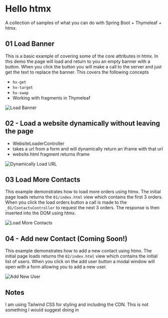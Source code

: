 # Hello htmx

A collection of samples of what you can do with Spring Boot + Thymeleaf + htmx.

## 01 Load Banner

This is a basic example of covering some of the core attributes in htmx. In this demo the page will load and return to
you an empty banner with a button. When you click the button you will make a call to the server and just get the text
to replace the banner. This covers the following concepts

- `hx-get`
- `hx-target`
- `hx-swap`
- Working with fragments in Thymeleaf

![Load Banner](./images/load_banner.png)

## 02 - Load a website dynamically without leaving the page

- WebsiteLoaderController
- takes a url from a form and will dynamically return an iframe with that url
- website.html fragment returns iframe

![Dynamically Load URL](./images/dynamic_url.png)

## 03 Load More Contacts

This example demonstrates how to load more orders using htmx. The initial page loads returns the `01/index.html`
 view which contains the first 3 orders. When you click the load orders button a call is made to the `_01/ContactsController` 
to request the next 3 orders. The response is then inserted into the DOM using htmx.

![Load More Contacts](./images/load-more-orders.png)

## 04 - Add new Contact (Coming Soon!)

This example demonstrates how to add a new contact using htmx. The initial page loads returns the `02/index.html`
 view which contains the initial list of users. When you click on the add user button a modal window will open with a form
allowing you to add a new user.

![Add New User](./images/add-new-user.png)


## Notes

I am using Tailwind CSS for styling and including the CDN. This is not something I would suggest doing in 